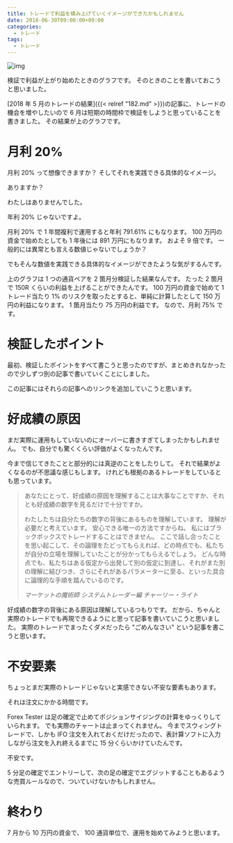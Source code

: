 ```yaml
---
title: トレードで利益を積み上げていくイメージができたかもしれません
date: 2018-06-30T09:00:00+09:00
categories:
  - トレード
tags:
  - トレード
---
```


![img](/img/187-01.png)

検証で利益が上がり始めたときのグラフです。
そのときのことを書いておこうと思いました。

<!--more-->

[2018 年 5 月のトレードの結果]({{< relref "182.md" >}})の記事に、トレードの機会を増やしたいので 6 月は短期の時間枠で検証をしようと思っていることを書きました。
その結果が上のグラフです。

# 月利 20%

月利 20% って想像できますか？
そしてそれを実践できる具体的なイメージ。

ありますか？

わたしはありませんでした。

年利 20% じゃないですよ。

月利 20% で 1 年間複利で運用すると年利 791.61% にもなります。
100 万円の資金で始めたとしても 1 年後には 891 万円にもなります。
およそ 9 倍です。
一般的には異常とも言える数値じゃないでしょうか？

でもそんな数値を実践できる具体的なイメージができたような気がするんです。

上のグラフは 1 つの通貨ペアを 2 箇月分検証した結果なんです。
たった 2 箇月で 150R くらいの利益を上げることができたんです。
100 万円の資金で始めて 1 トレード当たり 1% のリスクを取ったとすると、単純に計算したとして 150 万円の利益になります。
1 箇月当たり 75 万円の利益です。
なので、月利 75% です。

# 検証したポイント

最初、検証したポイントをすべて書こうと思ったのですが、まとめきれなかったので少しずつ別の記事で書いていくことにしました。

この記事にはそれらの記事へのリンクを追加していこうと思います。

# 好成績の原因

まだ実際に運用もしていないのにオーバーに書きすぎてしまったかもしれません。
でも、自分でも驚くくらい評価がよくなったんです。

今まで信じてきたことと部分的には真逆のことをしたりして。
それで結果がよくなるのが不思議な感じもします。
けれども根拠のあるトレードをしているとも思っています。

> あなたにとって、好成績の原因を理解することは大事なことですか、それとも好成績の数字を見るだけで十分ですか。
>
> わたしたちは自分たちの数字の背後にあるものを理解しています。
> 理解が必要だと考えています。
> 安心できる唯一の方法ですからね。
> 私にはブラックボックスでトレードすることはできません。
> ここで話し合ったことを思い起こして、その論理をたどってもらえれば、どの時点でも、私たちが自分の立場を理解していたことが分かってもらえるでしょう。
> どんな時点でも、私たちはある仮定から出発して別の仮定に到達し、それがまた別の理解に結びつき、さらにそれがあるパラメーターに至る、といった具合に論理的な手順を踏んでいるのです。
>
> <cite>マーケットの魔術師 システムトレーダー編 チャーリー・ライト</cite>

好成績の数字の背後にある原因は理解しているつもりです。
だから、ちゃんと実際のトレードでも再現できるようにと思って記事を書いていこうと思いました。
実際のトレードでまったくダメだったら "ごめんなさい" という記事を書こうと思います。

# 不安要素

ちょっとまだ実際のトレードじゃないと実感できない不安な要素もあります。

それは注文にかかる時間です。

Forex Tester は足の確定で止めてポジションサイジングの計算をゆっくりしていられます。
でも実際のチャートは止まってくれません。
今までスウィングトレードで、しかも IFO 注文を入れておくだけだったので、表計算ソフトに入力しながら注文を入れ終えるまでに 15 分くらいかけていたんです。

不安です。

5 分足の確定でエントリーして、次の足の確定でエグジットすることもあるような売買ルールなので、ついていけないかもしれません。

# 終わり

7 月から 10 万円の資金で、 100 通貨単位で、運用を始めてみようと思います。
